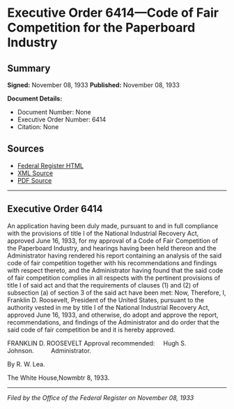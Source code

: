 # Executive Order 6414—Code of Fair Competition for the Paperboard Industry

## Summary

**Signed:** November 08, 1933
**Published:** November 08, 1933

**Document Details:**
- Document Number: None
- Executive Order Number: 6414
- Citation: None

## Sources
- [Federal Register HTML](https://www.presidency.ucsb.edu/documents/executive-order-6414-code-fair-competition-for-the-paperboard-industry)
- [XML Source](None)
- [PDF Source](None)

---

## Executive Order 6414

An application having been duly made, pursuant to and in full compliance with the provisions of title I of the National Industrial Recovery Act, approved June 16, 1933, for my approval of a Code of Fair Competition of the Paperboard Industry, and hearings having been held thereon and the Administrator having rendered his report containing an analysis of the said code of fair competition together with his recommendations and findings with respect thereto, and the Administrator having found that the said code of fair competition complies in all respects with the pertinent provisions of title I of said act and that the requirements of clauses (1) and (2) of subsection (a) of section 3 of the said act have been met:
Now, Therefore, I, Franklin D. Roosevelt, President of the United States, pursuant to the authority vested in me by title I of the National Industrial Recovery Act, approved June 16, 1933, and otherwise, do adopt and approve the report, recommendations, and findings of the Administrator and do order that the said code of fair competition be and it is hereby approved.

FRANKLIN D. ROOSEVELT
Approval recommended:     Hugh S. Johnson.          Administrator.

By R. W. Lea.

The White House,Nowmbtr 8, 1933.

---

*Filed by the Office of the Federal Register on November 08, 1933*

